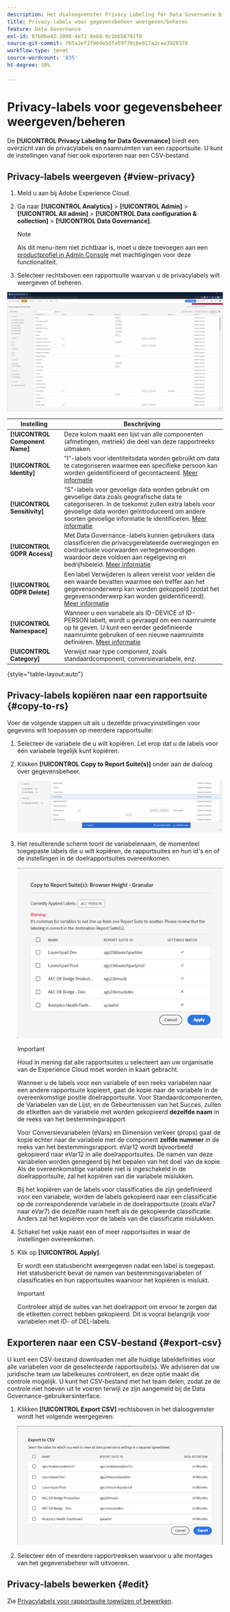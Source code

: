 ```yaml
---
description: Het dialoogvenster Privacy Labeling for Data Governance biedt een overzicht van de privacylabels en naamruimten van een rapportsuite. U kunt de instellingen vanaf hier ook exporteren naar een CSV-bestand.
title: Privacy-labels voor gegevensbeheer weergeven/beheren
feature: Data Governance
exl-id: 87b0be42-1098-4e72-8eb8-0c1bb56791f8
source-git-commit: 7b5a2ef1f96de5dfa59f70c6e017a2caa3920378
workflow-type: tm+mt
source-wordcount: '835'
ht-degree: 38%

---
```


# Privacy-labels voor gegevensbeheer weergeven/beheren

De **[!UICONTROL Privacy Labeling for Data Governance]** biedt een overzicht van de privacylabels en naamruimten van een rapportsuite. U kunt de instellingen vanaf hier ook exporteren naar een CSV-bestand.

## Privacy-labels weergeven {#view-privacy}

1. Meld u aan bij Adobe Experience Cloud.
2. Ga naar **[!UICONTROL Analytics]** > **[!UICONTROL Admin]** > **[!UICONTROL All admin]** > **[!UICONTROL Data configuration & collection]** > **[!UICONTROL Data Governance]**.

   >[!NOTE]
   >
   >Als dit menu-item niet zichtbaar is, moet u deze toevoegen aan een [productprofiel in Admin Console](https://experienceleague.adobe.com/docs/analytics/admin/admin-console/permissions/product-profile.html) met machtigingen voor deze functionaliteit.

3. Selecteer rechtsboven een rapportsuite waarvan u de privacylabels wilt weergeven of beheren.

![](assets/privacy_labeling.png)

| Instelling | Beschrijving |
| --- | --- |
| **[!UICONTROL Component Name]** | Deze kolom maakt een lijst van alle componenten (afmetingen, metriek) die deel van deze rapportreeks uitmaken. |
| **[!UICONTROL Identity]** | “I”-labels voor identiteitsdata worden gebruikt om data te categoriseren waarmee een specifieke persoon kan worden geïdentificeerd of gecontacteerd. [Meer informatie](https://experienceleague.adobe.com/docs/analytics/admin/data-governance/data-labels/gdpr-labels.html?lang=en#data-privacy-identity-labels) |
| **[!UICONTROL Sensitivity]** | “S”-labels voor gevoelige data worden gebruikt om gevoelige data zoals geografische data te categoriseren. In de toekomst zullen extra labels voor gevoelige data worden geïntroduceerd om andere soorten gevoelige informatie te identificeren. [Meer informatie](https://experienceleague.adobe.com/docs/analytics/admin/data-governance/data-labels/gdpr-labels.html?lang=en#sensitive-data-labels) |
| **[!UICONTROL GDPR Access]** | Met Data Governance-labels kunnen gebruikers data classificeren die privacygerelateerde overwegingen en contractuele voorwaarden vertegenwoordigen waardoor deze voldoen aan regelgeving en bedrijfsbeleid. [Meer informatie](https://experienceleague.adobe.com/docs/analytics/admin/data-governance/data-labels/gdpr-labels.html?lang=en#data-privacy-access-labels) |
| **[!UICONTROL GDPR Delete]** | Een label Verwijderen is alleen vereist voor velden die een waarde bevatten waarmee een treffer aan het gegevensonderwerp kan worden gekoppeld (zodat het gegevensonderwerp kan worden geïdentificeerd). [Meer informatie](https://experienceleague.adobe.com/docs/analytics/admin/data-governance/data-labels/gdpr-labels.html?lang=en#data-privacy-delete-labels) |
| **[!UICONTROL Namespace]** | Wanneer u een variabele als ID-DEVICE of ID-PERSON labelt, wordt u gevraagd om een naamruimte op te geven. U kunt een eerder gedefinieerde naamruimte gebruiken of een nieuwe naamruimte definiëren. [Meer informatie](https://experienceleague.adobe.com/docs/analytics/admin/data-governance/data-labels/gdpr-labels.html?lang=en#provide-namespace) |
| **[!UICONTROL Category]** | Verwijst naar type component, zoals standaardcomponent, conversievariabele, enz. |

{style=&quot;table-layout:auto&quot;}

## Privacy-labels kopiëren naar een rapportsuite  {#copy-to-rs}

Voer de volgende stappen uit als u dezelfde privacyinstellingen voor gegevens wilt toepassen op meerdere rapportsuite:

1. Selecteer de variabele die u wilt kopiëren. Let erop dat u de labels voor één variabele tegelijk kunt kopiëren.
1. Klikken **[!UICONTROL Copy to Report Suite(s)]** onder aan de dialoog over gegevensbeheer.

   ![Kopiëren naar rapportsuite](assets/copy_to_reportsuite.png)

1. Het resulterende scherm toont de variabelenaam, de momenteel toegepaste labels die u wilt kopiëren, de rapportsuites en hun id&#39;s en of de instellingen in de doelrapportsuites overeenkomen.

   ![Label kopiëren naar rapportsuite](assets/copy_to_rs.png)

   >[!IMPORTANT]
   >
   >Houd in mening dat alle rapportsuites u selecteert aan uw organisatie van de Experience Cloud moet worden in kaart gebracht.

   Wanneer u de labels voor een variabele of een reeks variabelen naar een andere rapportsuite kopieert, gaat de kopie naar de variabele in de overeenkomstige positie doelrapportsuite. Voor Standaardcomponenten, de Variabelen van de Lijst, en de Gebeurtenissen van het Succes, zullen de etiketten aan de variabele met worden gekopieerd **dezelfde naam** in de reeks van het bestemmingsrapport.

   Voor Conversievariabelen (eVars) en Dimension verkeer (props) gaat de kopie echter naar de variabele met de component **zelfde nummer** in de reeks van het bestemmingsrapport. eVar12 wordt bijvoorbeeld gekopieerd naar eVar12 in alle doelrapportsuites. De namen van deze variabelen worden genegeerd bij het bepalen van het doel van de kopie. Als de overeenkomstige variabele niet is ingeschakeld in de doelrapportsuite, zal het kopiëren van die variabele mislukken.

   Bij het kopiëren van de labels voor classificaties die zijn gedefinieerd voor een variabele, worden de labels gekopieerd naar een classificatie op de corresponderende variabele in de doelrapportsuite (zoals eVar7 naar eVar7) die dezelfde naam heeft als de gekopieerde classificatie. Anders zal het kopiëren voor de labels van die classificatie mislukken.

1. Schakel het vakje naast een of meer rapportsuites in waar de instellingen overeenkomen.
1. Klik op **[!UICONTROL Apply]**.

   Er wordt een statusbericht weergegeven nadat een label is toegepast. Het statusbericht bevat de namen van bestemmingsvariabelen of classificaties en hun rapportsuites waarvoor het kopiëren is mislukt.

   >[!IMPORTANT]
   >
   >Controleer altijd de suites van het doelrapport om ervoor te zorgen dat de etiketten correct hebben gekopieerd. Dit is vooral belangrijk voor variabelen met ID- of DEL-labels.

## Exporteren naar een CSV-bestand {#export-csv}

U kunt een CSV-bestand downloaden met alle huidige labeldefinities voor alle variabelen voor de geselecteerde rapportsuite(s). We adviseren dat uw juridische team uw labelkeuzes controleert, en deze optie maakt die controle mogelijk. U kunt het CSV-bestand met het team delen, zodat ze de controle niet hoeven uit te voeren terwijl ze zijn aangemeld bij de Data Governance-gebruikersinterface.

1. Klikken **[!UICONTROL Export CSV]** rechtsboven in het dialoogvenster wordt het volgende weergegeven:

   ![](assets/export_csv.png)

1. Selecteer één of meerdere rapportreeksen waarvoor u alle montages van het gegevensbeheer wilt uitvoeren.

## Privacy-labels bewerken {#edit}

Zie [Privacylabels voor rapportsuite toewijzen of bewerken](/help/admin/c-data-governance/data-labeling/gdpr-setup-reportsuite.md).
